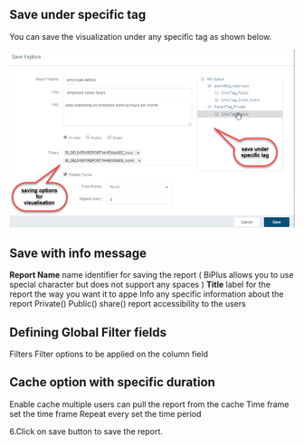 ## Save under specific tag

You can save the visualization under any specific tag as shown below.

![enter image description here](https://raw.githubusercontent.com/sv18042016/fp1/e3b7bf2c45247e84daf15a733ebe46301c7a2004/images/saving%20report.png)
## Save with info message

**Report Name** name identifier for saving the report ( BiPlus allows you to use special character but does not  support any spaces )
**Title** label for the report the way you want it to appe
Info any specific information about the report
Private() Public() share() report accessibility to the users

## Defining Global Filter fields
Filters Filter options to be applied on the column field


## Cache option with specific duration

Enable cache multiple users can pull the report from the cache
Time frame set the time frame 
Repeat every set the time period

6.Click on save button to save the report.


<!--stackedit_data:
eyJoaXN0b3J5IjpbLTM3OTQ5NDQ4M119
-->